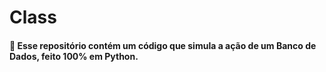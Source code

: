 # Class
#### 📜  Esse repositório contém um código que simula a ação de um Banco de Dados, feito 100% em Python. 
